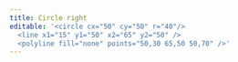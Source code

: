 ```yaml
---
title: Circle right
editable: '<circle cx="50" cy="50" r="40"/>
  <line x1="15" y1="50" x2="65" y2="50" />
  <polyline fill="none" points="50,30 65,50 50,70" />'
---
```

